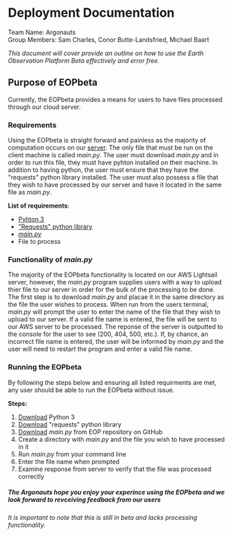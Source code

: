# Deployment Documentation
Team Name: Argonauts   
Group Members: Sam Charles, Conor Butte-Landsfried, Michael Baart

_This document will cover provide an outline on how to use the Earth Observation Platform Beta effectively and error free._

## Purpose of EOPbeta

Currently, the EOPbeta provides a means for users to have files processed through our cloud server. 

### Requirements

Using the EOPbeta is straight forward and painless as the majority of computation occurs on our [server](https://github.com/csamcharles/EarthObservationPlatformBeta/blob/master/api/app.js). The only file that must be run on the client machine is called _main.py_. The user must download _main.py_ and in order to run this file, they must have pyhton installed on their machine. In addition to having python, the user must ensure that they have the "requests" python library installed. The user must also possess a file that they wish to have processed by our server and have it located in the same file as _main.py_. 

__List of requirements__:
* [Pyhton 3](https://www.python.org/downloads/)
* ["Requests" python library](https://realpython.com/python-requests/)
* [_main.py_](https://github.com/csamcharles/EarthObservationPlatformBeta/blob/master/cli/main.py)
* File to process

### Functionality of _main.py_

The majority of the EOPbeta functionality is located on our AWS Lightsail server, however, the _main.py_ program supplies users with a way to upload thier file to our server in order for the bulk of the processing to be done. The first step is to download _main.py_ and placae it in the same directory as the file the user wishes to process. When run from the users terminal, _main.py_ will prompt the user to enter the name of the file that they wish to upload to our server. If a valid file name is entered, the file will be sent to our AWS server to be processed. The reponse of the server is outputted to the console for the user to see (200, 404, 500, etc.). If, by chance, an incorrect file name is entered, the user will be informed by _main.py_ and the user will need to restart the program and enter a valid file name. 

### Running the EOPbeta

By following the steps below and ensuring all listed requirments are met, any user should be able to run the EOPbeta without issue.

__Steps:__

1. [Download](https://www.python.org/downloads/) Python 3
2. [Download](https://realpython.com/python-requests/) "requests" python library
3. [Download](https://github.com/csamcharles/EarthObservationPlatformBeta/blob/master/cli/main.py) _main.py_ from EOP repository on GitHub
4. Create a directory with _main.py_ and the file you wish to have processed in it
5. Run _main.py_ from your command line
6. Enter the file name when prompted
7. Examine response from server to verify that the file was processed correctly


##### The Argonauts hope you enjoy your experince using the EOPbeta and we look forward to revceiving feedback from our users
_It is important to note that this is still in beta and lacks processing functionality._






